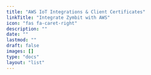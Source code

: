 ```yaml
---
title: "AWS IoT Integrations & Client Certificates"
linkTitle: "Integrate Zymbit with AWS"
icon: "fas fa-caret-right"
description: ""
date: ""
lastmod: ""
draft: false
images: []
type: "docs"
layout: "list"
---
```

